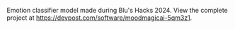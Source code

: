 Emotion classifier model made during Blu's Hacks 2024. View the complete project at https://devpost.com/software/moodmagicai-5qm3z1.
